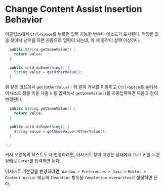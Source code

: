 # Change Content Assist Insertion Behavior

이클립스에서 `Ctrl+Space`를 누르면 입력 가능한 변수나 메소드가 표시된다. 적당한 값을 찾아서 선택을 하면 자동으로 입력이 되는데, 이 때 동작이 살짝 이상하다.

```java
  public String getSomeValue() {
    return value;
  }

  public void doSomething() {
    String value = getOtherValue();
  }
```

위 같은 코드에서 `get|OtherValue()` 와 같이 커서를 이동하고 `Ctrl+Space`를 눌러서 어시스트 창을 띄운 다음 `S` 를 입력해서 `getSomeValue()`를 자동입력하면 다음과 같이 변경된다.

```java
  public String getSomeValue() {
    return value;
  }

  public void doSomething() {
    String value = getSomeValue()OtherValue();
  }
```

`-_-`

커서 오른쪽의 텍스트도 다 변경하려면, 어시스트 창이 떠있는 상태에서 `Ctrl` 키를 누른 상태로 `Enter`를 입력하면 된다.

어시스트 기본값을 변경하려면, `Window > Preferences > Java > Editor > Content Assist` 메뉴의 `Insertion` 항목을 `Completion overwrites`로 설정하면 된다.